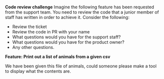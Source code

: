 **Code review challenge**
Imagine the following feature has been requested from the support team. You need to review the code that a junior member of staff has written in order to achieve it. 
Consider the following:
- Review the ticket
- Review the code in PR with your name
- What questions would you have for the support staff?
- What questions would you have for the product owner?
- Any other questions.

**Feature: Print out a list of animals from a given csv**

We have been given this file of animals, could someone please make a tool to display what the contents are.

